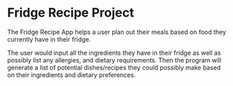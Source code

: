 # Fridge Recipe Project

The Fridge Recipe App helps a user plan out their meals based on food they currently have in their fridge.


The user would input all the ingredients they have in their fridge as well as possibly list any allergies, and dietary requirements. Then the program will generate a list of potential dishes/recipes they could possibly make based on their ingredients and dietary preferences.
